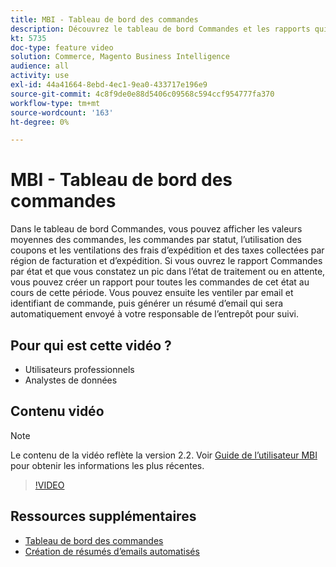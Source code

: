 ```yaml
---
title: MBI - Tableau de bord des commandes
description: Découvrez le tableau de bord Commandes et les rapports qui facilitent la gestion des commandes et des ventes de produits.
kt: 5735
doc-type: feature video
solution: Commerce, Magento Business Intelligence
audience: all
activity: use
exl-id: 44a41664-8ebd-4ec1-9ea0-433717e196e9
source-git-commit: 4c8f9de0e88d5406c09568c594ccf954777fa370
workflow-type: tm+mt
source-wordcount: '163'
ht-degree: 0%

---
```


# MBI - Tableau de bord des commandes

Dans le tableau de bord Commandes, vous pouvez afficher les valeurs moyennes des commandes, les commandes par statut, l’utilisation des coupons et les ventilations des frais d’expédition et des taxes collectées par région de facturation et d’expédition. Si vous ouvrez le rapport Commandes par état et que vous constatez un pic dans l’état de traitement ou en attente, vous pouvez créer un rapport pour toutes les commandes de cet état au cours de cette période. Vous pouvez ensuite les ventiler par email et identifiant de commande, puis générer un résumé d’email qui sera automatiquement envoyé à votre responsable de l’entrepôt pour suivi.


## Pour qui est cette vidéo ?

- Utilisateurs professionnels
- Analystes de données

## Contenu vidéo

>[!NOTE]
>
>Le contenu de la vidéo reflète la version 2.2. Voir [Guide de l’utilisateur MBI](https://docs.magento.com/mbi/) pour obtenir les informations les plus récentes.

>[!VIDEO](https://video.tv.adobe.com/v/35989?quality=12&learn=on)

## Ressources supplémentaires

- [Tableau de bord des commandes](https://docs.magento.com/mbi/data-user/dashboards/dashboards-pro.html#orders)
- [Création de résumés d’emails automatisés](https://docs.magento.com/mbi/data-user/export-data/email-summaries.html)
